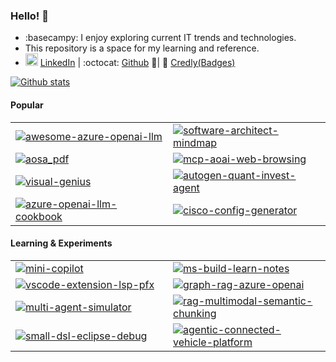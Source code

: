 ### Hello! 👋  

- :basecampy: I enjoy exploring current IT trends and technologies.
- This repository is a space for my learning and reference.
- <img src="https://content.linkedin.com/content/dam/me/business/en-us/amp/brand-site/v2/bg/LI-Bug.svg.original.svg" alt="linkedin" width=20> [LinkedIn](https://www.linkedin.com/in/taeho-kim-718020157) | :octocat: [Github](https://github.com/kimtth) :whale:| :name_badge: [Credly(Badges)](https://www.credly.com/users/taeho-kim.16c9c429)

<!--
-  If you're interested in finding repositories that contain my work,
-  📫 ```please click on "Repositories" and then filter by "Type: Sources" ```.
- https://github.com/ikatyang/emoji-cheat-sheet
-->

[![Github stats](https://github-readme-stats-vercel-hazel-nine.vercel.app/api?username=kimtth&hide=prs,contribs,issues&count_private=true&include_all_commits=true&show_icons=true&card_width=300&hide_title=true&line_height=30)](https://github.com/kimtth)

#### Popular

<table>
  <tr>
    <td width="50%">
      <a href="https://github.com/kimtth/awesome-azure-openai-llm">
        <img src="https://github-readme-stats-vercel-hazel-nine.vercel.app/api/pin/?username=kimtth&repo=awesome-azure-openai-llm" alt="awesome-azure-openai-llm" />
      </a>
    </td>
    <td width="50%">
      <a href="https://github.com/kimtth/software-architect-mindmap">
        <img src="https://github-readme-stats-vercel-hazel-nine.vercel.app/api/pin/?username=kimtth&repo=software-architect-mindmap" alt="software-architect-mindmap" />
      </a>
    </td>
  </tr>
  <tr>
    <td width="50%">
      <a href="https://github.com/kimtth/aosa_pdf">
        <img src="https://github-readme-stats-vercel-hazel-nine.vercel.app/api/pin/?username=kimtth&repo=aosa_pdf" alt="aosa_pdf" />
      </a>
    </td>
    <td width="50%">
      <a href="https://github.com/kimtth/mcp-aoai-web-browsing">
        <img src="https://github-readme-stats-vercel-hazel-nine.vercel.app/api/pin/?username=kimtth&repo=mcp-aoai-web-browsing" alt="mcp-aoai-web-browsing" />
      </a>
    </td>
  </tr>
  <tr>
    <td width="50%">
      <a href="https://github.com/kimtth/visual-genius">
        <img src="https://github-readme-stats-vercel-hazel-nine.vercel.app/api/pin/?username=kimtth&repo=visual-genius" alt="visual-genius" />
      </a>
    </td>
    <td width="50%">
      <a href="https://github.com/kimtth/autogen-quant-invest-agent">
        <img src="https://github-readme-stats-vercel-hazel-nine.vercel.app/api/pin/?username=kimtth&repo=autogen-quant-invest-agent" alt="autogen-quant-invest-agent" />
      </a>
    </td>
  </tr>
  <tr>
    <td width="50%">
      <a href="https://github.com/kimtth/azure-openai-llm-cookbook">
        <img src="https://github-readme-stats-vercel-hazel-nine.vercel.app/api/pin/?username=kimtth&repo=azure-openai-llm-cookbook" alt="azure-openai-llm-cookbook" />
      </a>
    </td>
    <td width="50%">
      <a href="https://github.com/kimtth/cisco-config-generator">
        <img src="https://github-readme-stats-vercel-hazel-nine.vercel.app/api/pin/?username=kimtth&repo=cisco-config-generator" alt="cisco-config-generator" />
      </a>
    </td>
  </tr>
  </table>

#### Learning & Experiments
  
  <table>
  <tr>
    <td width="50%">
      <a href="https://github.com/kimtth/mini-copilot">
        <img src="https://github-readme-stats-vercel-hazel-nine.vercel.app/api/pin/?username=kimtth&repo=mini-copilot" alt="mini-copilot" />
      </a>
    </td>
    <td width="50%">
      <a href="https://github.com/kimtth/ms-build-learn-notes">
        <img src="https://github-readme-stats-vercel-hazel-nine.vercel.app/api/pin/?username=kimtth&repo=ms-build-learn-notes" alt="ms-build-learn-notes" />
      </a>
    </td>
  </tr>
  <tr>
    <td width="50%">
      <a href="https://github.com/kimtth/vscode-extension-lsp-pfx">
        <img src="https://github-readme-stats-vercel-hazel-nine.vercel.app/api/pin/?username=kimtth&repo=vscode-extension-lsp-pfx" alt="vscode-extension-lsp-pfx" />
      </a>
    </td>
    <td width="50%">
      <a href="https://github.com/kimtth/graph-rag-azure-openai">
        <img src="https://github-readme-stats-vercel-hazel-nine.vercel.app/api/pin/?username=kimtth&repo=graph-rag-azure-openai" alt="graph-rag-azure-openai" />
      </a>
    </td>
  </tr>
  <tr>
    <td width="50%">
      <a href="https://github.com/kimtth/multi-agent-simulator">
        <img src="https://github-readme-stats-vercel-hazel-nine.vercel.app/api/pin/?username=kimtth&repo=multi-agent-simulator" alt="multi-agent-simulator" />
      </a>
    </td>
    <td width="50%">
      <a href="https://github.com/kimtth/rag-multimodal-semantic-chunking">
        <img src="https://github-readme-stats-vercel-hazel-nine.vercel.app/api/pin/?username=kimtth&repo=rag-multimodal-semantic-chunking" alt="rag-multimodal-semantic-chunking" />
      </a>
    </td>
  </tr>
    <tr>
    <td width="50%">
      <a href="https://github.com/kimtth/small-dsl-eclipse-debug">
        <img src="https://github-readme-stats-vercel-hazel-nine.vercel.app/api/pin/?username=kimtth&repo=small-dsl-eclipse-debug" alt="small-dsl-eclipse-debug" />
      </a>
    </td>
    <td width="50%">
      <a href="https://github.com/kimtth/agentic-connected-vehicle-platform">
        <img src="https://github-readme-stats-vercel-hazel-nine.vercel.app/api/pin/?username=kimtth&repo=agentic-connected-vehicle-platform" alt="agentic-connected-vehicle-platform" />
      </a>
    </td>
  </tr>
</table>

<!--
Pinned  
[![Readme Card](https://github-readme-stats-vercel-hazel-nine.vercel.app/api/pin/?username=kimtth&repo=awesome-azure-openai-llm)](https://github.com/kimtth/awesome-azure-openai-llm)
[![Readme Card](https://github-readme-stats-vercel-hazel-nine.vercel.app/api/pin/?username=kimtth&repo=software-architect-mindmap)](https://github.com/kimtth/software-architect-mindmap)
[![Readme Card](https://github-readme-stats-vercel-hazel-nine.vercel.app/api/pin/?username=kimtth&repo=aosa_pdf)](https://github.com/kimtth/aosa_pdf)
[![Readme Card](https://github-readme-stats-vercel-hazel-nine.vercel.app/api/pin/?username=kimtth&repo=mcp-aoai-web-browsing)](https://github.com/kimtth/mcp-aoai-web-browsing)
[![Readme Card](https://github-readme-stats-vercel-hazel-nine.vercel.app/api/pin/?username=kimtth&repo=visual-genius)](https://github.com/kimtth/visual-genius)
[![Readme Card](https://github-readme-stats-vercel-hazel-nine.vercel.app/api/pin/?username=kimtth&repo=azure-openai-llm-cookbook)](https://github.com/kimtth/azure-openai-llm-cookbook)
[![Readme Card](https://github-readme-stats-vercel-hazel-nine.vercel.app/api/pin/?username=kimtth&repo=autogen-quant-invest-agent)](https://github.com/kimtth/autogen-quant-invest-agent)
[![Readme Card](https://github-readme-stats-vercel-hazel-nine.vercel.app/api/pin/?username=kimtth&repo=agentic-connected-vehicle-platform)](https://github.com/kimtth/agentic-connected-vehicle-platform)
--> 

<!--
[![My Awesome Stats](https://awesome-github-stats.azurewebsites.net/user-stats/kimtth?cardType=level&preferLogin=false)](https://git.io/awesome-stats-card)
-->
<!--
[![Top Langs](https://github-readme-stats-vercel-hazel-nine.vercel.app/api/top-langs/?username=kimtth&langs_count=10&hide=GAP,jupyter%20notebook&layout=compact)](https://github.com/kimtth)
-->
<!--
**kimtth/kimtth** is a ✨ _special_ ✨ repository because its `README.md` (this file) appears on your GitHub profile.

Here are some ideas to get you started:

- 🔭 I’m currently working on ...
- 🌱 I’m currently learning ...
- 👯 I’m looking to collaborate on ...
- 🤔 I’m looking for help with ...
- 💬 Ask me about ...
- 📫 How to reach me: ...
- 😄 Pronouns: ...
- ⚡ Fun fact: ...
-->

<!--
A+ 2025/07/22
-->
